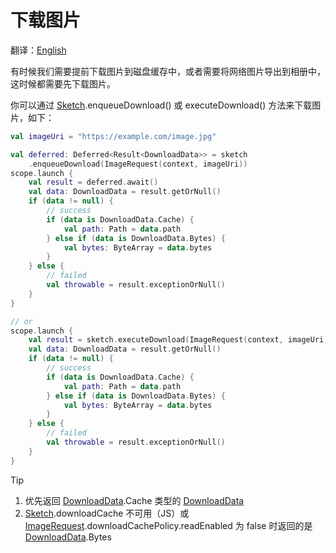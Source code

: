 # 下载图片

翻译：[English](download_image.md)

有时候我们需要提前下载图片到磁盘缓存中，或者需要将网络图片导出到相册中，这时候都需要先下载图片。

你可以通过 [Sketch].enqueueDownload() 或 executeDownload() 方法来下载图片，如下：

```kotlin
val imageUri = "https://example.com/image.jpg"

val deferred: Deferred<Result<DownloadData>> = sketch
    .enqueueDownload(ImageRequest(context, imageUri))
scope.launch {
    val result = deferred.await()
    val data: DownloadData = result.getOrNull()
    if (data != null) {
        // success
        if (data is DownloadData.Cache) {
            val path: Path = data.path
        } else if (data is DownloadData.Bytes) {
            val bytes: ByteArray = data.bytes
        }
    } else {
        // failed
        val throwable = result.exceptionOrNull()
    }
}

// or
scope.launch {
    val result = sketch.executeDownload(ImageRequest(context, imageUri))
    val data: DownloadData = result.getOrNull()
    if (data != null) {
        // success
        if (data is DownloadData.Cache) {
            val path: Path = data.path
        } else if (data is DownloadData.Bytes) {
            val bytes: ByteArray = data.bytes
        }
    } else {
        // failed
        val throwable = result.exceptionOrNull()
    }
}
```

> [!TIP]
> 1. 优先返回 [DownloadData].Cache 类型的 [DownloadData]
> 2. [Sketch].downloadCache 不可用（JS）或 [ImageRequest].downloadCachePolicy.readEnabled 为 false
     时返回的是 [DownloadData].Bytes

[ImageRequest]: ../sketch-core/src/commonMain/kotlin/com/github/panpf/sketch/request/ImageRequest.common.kt

[Sketch]: ../sketch-core/src/commonMain/kotlin/com/github/panpf/sketch/Sketch.common.kt

[DownloadData]: ../sketch-core/src/commonMain/kotlin/com/github/panpf/sketch/util/DownloadData.kt